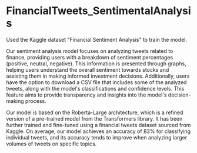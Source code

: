 # FinancialTweets_SentimentalAnalysis
Used the Kaggle dataset "Financial Sentiment Analysis" to train the model.

Our sentiment analysis model focuses on analyzing tweets related to finance, providing users with a breakdown of sentiment percentages (positive, neutral, negative). This information is presented through graphs, helping users understand the overall sentiment towards stocks and assisting them in making informed investment decisions. Additionally, users have the option to download a CSV file that includes some of the analyzed tweets, along with the model's classifications and confidence levels. This feature aims to provide transparency and insights into the model's decision-making process.

Our model is based on the Roberta-Large architecture, which is a refined version of a pre-trained model from the Transformers library. It has been further trained and fine-tuned using a financial tweets dataset sourced from Kaggle. On average, our model achieves an accuracy of 83% for classifying individual tweets, and its accuracy tends to improve when analyzing larger volumes of tweets on specific topics.

